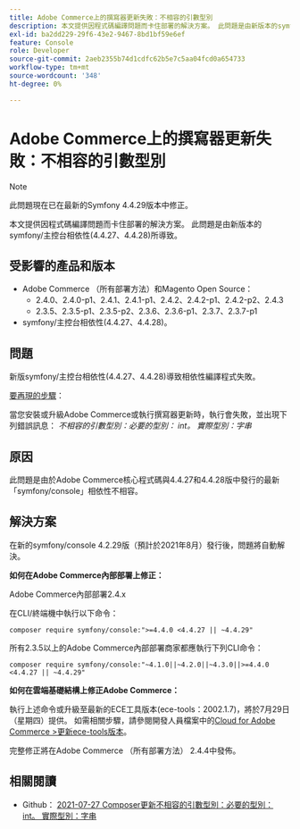 ```yaml
---
title: Adobe Commerce上的撰寫器更新失敗：不相容的引數型別
description: 本文提供因程式碼編譯問題而卡住部署的解決方案。 此問題是由新版本的symfony/主控台相依性(4.4.27、4.4.28)所導致。
exl-id: ba2dd229-29f6-43e2-9467-8bd1bf59e6ef
feature: Console
role: Developer
source-git-commit: 2aeb2355b74d1cdfc62b5e7c5aa04fcd0a654733
workflow-type: tm+mt
source-wordcount: '348'
ht-degree: 0%

---
```


# Adobe Commerce上的撰寫器更新失敗：不相容的引數型別

>[!NOTE]
>
>此問題現在已在最新的Symfony 4.4.29版本中修正。

本文提供因程式碼編譯問題而卡住部署的解決方案。 此問題是由新版本的symfony/主控台相依性(4.4.27、4.4.28)所導致。

## 受影響的產品和版本

* Adobe Commerce （所有部署方法）和Magento Open Source：
   * 2.4.0、2.4.0-p1、2.4.1、2.4.1-p1、2.4.2、2.4.2-p1、2.4.2-p2、2.4.3
   * 2.3.5、2.3.5-p1、2.3.5-p2、2.3.6、2.3.6-p1、2.3.7、2.3.7-p1
* symfony/主控台相依性(4.4.27、4.4.28)。

## 問題

新版symfony/主控台相依性(4.4.27、4.4.28)導致相依性編譯程式失敗。

<u>要再現的步驟</u>：

當您安裝或升級Adobe Commerce或執行撰寫器更新時，執行會失敗，並出現下列錯誤訊息：
*不相容的引數型別：必要的型別： int。 實際型別：字串*

## 原因

此問題是由於Adobe Commerce核心程式碼與4.4.27和4.4.28版中發行的最新「symfony/console」相依性不相容。

## 解決方案

在新的symfony/console 4.2.29版（預計於2021年8月）發行後，問題將自動解決。

**如何在Adobe Commerce內部部署上修正：**

Adobe Commerce內部部署2.4.x

在CLI/終端機中執行以下命令：

``composer require symfony/console:">=4.4.0 <4.4.27 || ~4.4.29"``

所有2.3.5以上的Adobe Commerce內部部署商家都應執行下列CLI命令：

``composer require symfony/console:"~4.1.0||~4.2.0||~4.3.0||>=4.4.0 <4.4.27 || ~4.4.29"``

**如何在雲端基礎結構上修正Adobe Commerce：**

執行上述命令或升級至最新的ECE工具版本(ece-tools：2002.1.7)，將於7月29日（星期四）提供。 如需相關步驟，請參閱開發人員檔案中的[Cloud for Adobe Commerce >更新ece-tools版本](https://experienceleague.adobe.com/en/docs/commerce-cloud-service/user-guide/dev-tools/ece-tools/update-package)。

完整修正將在Adobe Commerce （所有部署方法） 2.4.4中發佈。

## 相關閱讀

* Github： [2021-07-27 Composer更新不相容的引數型別：必要的型別： int。 實際型別：字串](https://github.com/magento/magento2/issues/33595)
